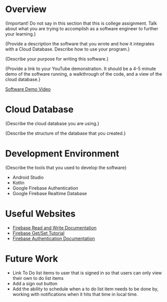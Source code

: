# Overview

{Important!  Do not say in this section that this is college assignment.  Talk about what you are trying to accomplish as a software engineer to further your learning.}

{Provide a description the software that you wrote and how it integrates with a Cloud Database.  Describe how to use your program.}

{Describe your purpose for writing this software.}

{Provide a link to your YouTube demonstration.  It should be a 4-5 minute demo of the software running, a walkthrough of the code, and a view of the cloud database.}

[Software Demo Video](http://youtube.link.goes.here)

# Cloud Database

{Describe the cloud database you are using.}

{Describe the structure of the database that you created.}

# Development Environment

{Describe the tools that you used to develop the software}
* Android Studio
* Kotlin
* Google Firebase Authentication
* Google Firebase Realtime Database

# Useful Websites

* [Firebase Read and Write Documentation](https://firebase.google.com/docs/database/android/read-and-write#kotlin+ktx)
* [Firebase Get/Set Tutorial](https://www.youtube.com/watch?v=rg5WToMepJQ&ab_channel=Dr.ParagShukla)
* [Firebase Authentication Documentation](https://firebase.google.com/docs/auth/android/start)

# Future Work

* Link To Do list items to user that is signed in so that users can only view their own to do list items
* Add a sign out button
* Add the ability to schedule when a to do list item needs to be done by, working with notifications when it hits that time in local time.